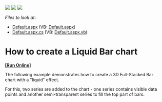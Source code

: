 <!-- default badges list -->
![](https://img.shields.io/endpoint?url=https://codecentral.devexpress.com/api/v1/VersionRange/128573504/13.1.4%2B)
[![](https://img.shields.io/badge/Open_in_DevExpress_Support_Center-FF7200?style=flat-square&logo=DevExpress&logoColor=white)](https://supportcenter.devexpress.com/ticket/details/E3131)
[![](https://img.shields.io/badge/📖_How_to_use_DevExpress_Examples-e9f6fc?style=flat-square)](https://docs.devexpress.com/GeneralInformation/403183)
<!-- default badges end -->
<!-- default file list -->
*Files to look at*:

* [Default.aspx](./CS/WebApplication2/Default.aspx) (VB: [Default.aspx](./VB/WebApplication2/Default.aspx))
* [Default.aspx.cs](./CS/WebApplication2/Default.aspx.cs) (VB: [Default.aspx.vb](./VB/WebApplication2/Default.aspx.vb))
<!-- default file list end -->
# How to create a Liquid Bar chart
<!-- run online -->
**[[Run Online]](https://codecentral.devexpress.com/e3131/)**
<!-- run online end -->


<p>The following example demonstrates how to create a 3D Full-Stacked Bar chart with a "liquid" effect.</p><p>For this, two series are added to the chart - one series contains visible data points and another semi-transparent series to fill the top part of bars.</p>

<br/>


